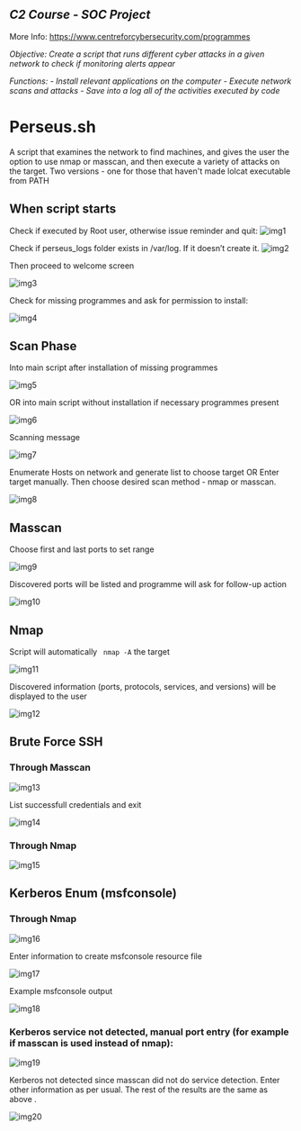 ## _C2 Course - SOC Project_  

More Info: https://www.centreforcybersecurity.com/programmes

_Objective:
Create a script that runs different cyber attacks in a given network to check if monitoring alerts appear_

_Functions:_
_- Install relevant applications on the computer_
_- Execute network scans and attacks_
_- Save into a log all of the activities executed by code_

# Perseus.sh
A script that examines the network to find machines, and gives the user the option to use nmap or masscan, and then execute a variety of attacks on the target. Two versions - one for those that haven't made lolcat executable from PATH

## When script starts
Check if executed by Root user, otherwise issue reminder and quit:
![img1](./images/img1.png)

Check if perseus_logs  folder exists in /var/log. If it doesn’t create it.
![img2](./images/img2.png)

Then proceed to welcome screen

![img3](./images/img3.png)

Check for missing programmes and ask for permission to install:

![img4](./images/img4.png)

## Scan Phase

Into main script after installation of missing programmes

![img5](./images/img5.png)

OR into main script without installation if necessary programmes present

![img6](./images/img6.png)

Scanning message

![img7](./images/img7.png)

Enumerate Hosts on network and generate list to choose target OR Enter target manually.
Then choose desired scan method - nmap or masscan.

![img8](./images/img8.png)

## Masscan
Choose first and last ports to set range

![img9](./images/img9.png)

Discovered ports will be listed and programme will ask for follow-up action

![img10](./images/img10.png)

## Nmap
Script will automatically ``` nmap -A``` the target

![img11](./images/img11.png)

Discovered information (ports, protocols, services, and versions) will be displayed to the user

![img12](./images/img12.png)

## Brute Force SSH

### Through Masscan

![img13](./images/img13.png)

List successfull credentials and exit

![img14](./images/img14.png)

### Through Nmap

![img15](./images/img15.png)

## Kerberos Enum (msfconsole)

### Through Nmap

![img16](./images/img65.png)

Enter information to create msfconsole resource file

![img17](./images/img17.png)

Example msfconsole output

![img18](./images/img18.png)

### Kerberos service not detected, manual port entry (for example if masscan is used instead of nmap):

![img19](./images/img19.png)

Kerberos not detected since masscan did not do service detection. Enter other information as per usual. The rest of the results are the same as above . 

![img20](./images/img20.png)

